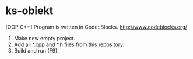 # ks-obiekt
[OOP C++]
Program is written in Code::Blocks.
http://www.codeblocks.org/

1. Make new empty project.
2. Add all *.cpp and *.h files from this repository.
3. Build and run (F9).
